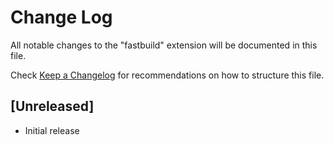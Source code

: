 # Change Log

All notable changes to the "fastbuild" extension will be documented in this file.

Check [Keep a Changelog](http://keepachangelog.com/) for recommendations on how to structure this file.

## [Unreleased]

- Initial release